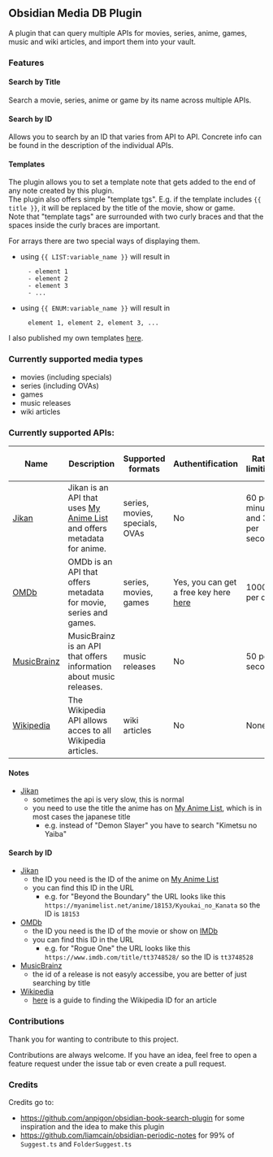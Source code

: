 ## Obsidian Media DB Plugin

A plugin that can query multiple APIs for movies, series, anime, games, music and wiki articles, and import them into your vault.

### Features
#### Search by Title
Search a movie, series, anime or game by its name across multiple APIs.

#### Search by ID
Allows you to search by an ID that varies from API to API. Concrete info can be found in the description of the individual APIs.

#### Templates
The plugin allows you to set a template note that gets added to the end of any note created by this plugin.  
The plugin also offers simple "template tgs". E.g. if the template includes `{{ title }}`, it will be replaced by the title of the movie, show or game.  
Note that "template tags" are surrounded with two curly braces and that the spaces inside the curly braces are important.

For arrays there are two special ways of displaying them.
- using `{{ LIST:variable_name }}` will result in
  ```  
    - element 1  
    - element 2  
    - element 3  
    - ...  
  ```  
- using `{{ ENUM:variable_name }}` will result in
  ```  
    element 1, element 2, element 3, ...  
  ```  


I also published my own templates [here](https://github.com/mProjectsCode/obsidian-media-db-templates).

### Currently supported media types
- movies (including specials)
- series (including OVAs)
- games
- music releases
- wiki articles

### Currently supported APIs:
| Name                                                 | Description                                                                                       | Supported formats              | Authentification                                                             | Rate limiting                  | SFW filter support |
| ---------------------------------------------------- | ------------------------------------------------------------------------------------------------- | ------------------------------ | ---------------------------------------------------------------------------- | ------------------------------ | ------------------ |
| [Jikan](https://jikan.moe/)                          | Jikan is an API that uses [My Anime List](https://myanimelist.net) and offers metadata for anime. | series, movies, specials, OVAs | No                                                                           | 60 per minute and 3 per second | Yes                |
| [OMDb](https://www.omdbapi.com/)                     | OMDb is an API that offers metadata for movie, series and games.                                  | series, movies, games          | Yes, you can get a free key here [here](https://www.omdbapi.com/apikey.aspx) | 1000 per day                   | No                 |
| [MusicBrainz](https://musicbrainz.org/)              | MusicBrainz is an API that offers information about music releases.                               | music releases                 | No                                                                           | 50 per second                  | No                 |
| [Wikipedia](https://en.wikipedia.org/wiki/Main_Page) | The Wikipedia API allows acces to all Wikipedia articles.                                         | wiki articles                  | No                                                                           | None                           | No                 |                                                     |                                                                                                   |                                |                                                                              |                                |                    |

#### Notes
- [Jikan](https://jikan.moe/)
	- sometimes the api is very slow, this is normal
	- you need to use the title the anime has on [My Anime List](https://myanimelist.net), which is in most cases the japanese title
		- e.g. instead of "Demon Slayer" you have to search "Kimetsu no Yaiba"

#### Search by ID
- [Jikan](https://jikan.moe/)
	- the ID you need is the ID of the anime on [My Anime List](https://myanimelist.net)
	- you can find this ID in the URL
		- e.g. for "Beyond the Boundary" the URL looks like this `https://myanimelist.net/anime/18153/Kyoukai_no_Kanata` so the ID is `18153`
- [OMDb](https://www.omdbapi.com/)
	- the ID you need is the ID of the movie or show on [IMDb](https://www.imdb.com)
	- you can find this ID in the URL
		- e.g. for "Rogue One" the URL looks like this `https://www.imdb.com/title/tt3748528/` so the ID is `tt3748528`
- [MusicBrainz](https://musicbrainz.org/)
	- the id of a release is not easyly accessibe, you are better of just searching by title
- [Wikipedia](https://en.wikipedia.org/wiki/Main_Page)
	- [here](https://en.wikipedia.org/wiki/Wikipedia:Finding_a_Wikidata_ID) is a guide to finding the Wikipedia ID for an article

### Contributions
Thank you for wanting to contribute to this project.

Contributions are always welcome. If you have an idea, feel free to open a feature request under the issue tab or even create a pull request.

### Credits
Credits go to:
- https://github.com/anpigon/obsidian-book-search-plugin for some inspiration and the idea to make this plugin
- https://github.com/liamcain/obsidian-periodic-notes for 99% of `Suggest.ts` and `FolderSuggest.ts`
